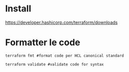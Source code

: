 # Install
https://developer.hashicorp.com/terraform/downloads

# Formatter le code
```
terraform fmt #format code per HCL canonical standard
```

```
terraform validate #validate code for syntax
```